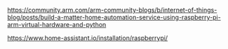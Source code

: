 

https://community.arm.com/arm-community-blogs/b/internet-of-things-blog/posts/build-a-matter-home-automation-service-using-raspberry-pi-arm-virtual-hardware-and-python

https://www.home-assistant.io/installation/raspberrypi/

